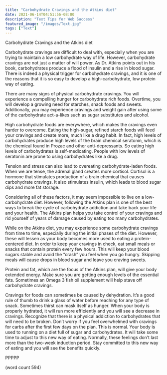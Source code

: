 ```yaml
---
title: "Carbohydrate Cravings and the Atkins diet"
date: 2021-06-14T04:51:56-08:00
description: "Text Tips for Web Success"
featured_image: "/images/Text.jpg"
tags: ["Text"]
---
```


Carbohydrate Cravings and the Atkins diet 

Carbohydrate cravings are difficult to deal with, especially when you are trying to maintain a low carbohydrate way of life. However, carbohydrate cravings are not just a matter of will power. As Dr. Atkins points out in his book, carbohydrates produce a flood of insulin and a rise in blood sugar. There is indeed a physical trigger for carbohydrate cravings, and it is one of the reasons that it is so easy to develop a high-carbohydrate, low protein way of eating.

There are many signs of physical carbohydrate cravings. You will experience a compelling hunger for carbohydrate rich foods. Overtime, you will develop a growing need for starches, snack foods and sweets. Additionally, you may experience cravings and weight gain after using some of the carbohydrate act-a-likes such as sugar substitutes and alcohol.

High carbohydrate foods are everywhere, which makes the cravings even harder to overcome. Eating the high-sugar, refined starch foods will feed your cravings and create more, much like a drug habit. In fact, high levels of carbohydrates produce high levels of the brain chemical seratonin, which is the chemical found in Prozac and other anti-depressants. So eating high levels of carbohydrates is self-medicating. People with low levels of seratonin are prone to using carbohydrates like a drug. 

Tension and stress can also lead to overeating carbohydrate-laden foods. When we are tense, the adrenal gland creates more cortisol. Cortisol is a hormone that stimulates production of a brain chemical that causes carbohydrate cravings. It also stimulates insulin, which leads to blood sugar dips and more fat storage. 

Considering all of these factors, it may seem impossible to live on a low-carbohydrate diet. However, following the Atkins plan is one of the best ways to break the cycle of carbohydrate addiction and take back your life and your health. The Atkins plan helps you take control of your cravings and rid yourself of years of damage caused by eating too many carbohydrates. 

While on the Atkins diet, you may experience some carbohydrate cravings from time to time, especially during the initial phases of the diet. However, these will lessen as your body becomes more used to eating a protein-centered diet. In order to keep your cravings in check, eat small meals or snacks that contain protein every few hours. This will keep your blood sugars stable and avoid the “crash” you feel when you go hungry. Skipping meals will cause drops in blood sugar and leave you craving sweets.

Protein and fat, which are the focus of the Atkins plan, will give your body extended energy. Make sure you are getting enough levels of the essential fats. Sometimes an Omega 3 fish oil supplement will help stave off carbohydrate cravings. 

Cravings for foods can sometimes be caused by dehydration. It’s a good rule of thumb to drink a glass of water before reaching for any type of snack. Sometimes thirst can mask itself as hunger. When your body is properly hydrated, it will run more efficiently and you will see a decrease in cravings.
Recognize that there is a physical addiction to carbohydrates that will need to be broken. Don’t worry if you feel overwhelmed with cravings for carbs after the first few days on the plan. This is normal. Your body is used to running on a diet full of sugar and carbohydrates. It will take some time to adjust to this new way of eating. Normally, these feelings don’t last more than the two-week induction period. Stay committed to this new way of eating and you will see the benefits quickly.

PPPPP

(word count 594)
